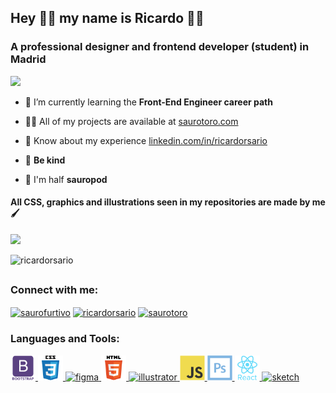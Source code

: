 <h2>Hey 👋🏼 my name is Ricardo 🧔🏻</h2>
<h3>A professional designer and frontend developer (student) in Madrid</h3>

<img width="200" src="https://i.ibb.co/Sn0V48b/IMG-0829.png" />

- 🌱 I’m currently learning the **Front-End Engineer career path**

- 👨‍💻 All of my projects are available at [saurotoro.com](saurotoro.com)

- 📄 Know about my experience [linkedin.com/in/ricardorsario](linkedin.com/in/ricardorsario)

- 💫 **Be kind**

- 🦕 I'm half **sauropod**

<h4>All CSS, graphics and illustrations seen in my repositories are made by me 🖌</h4>
<img width="300" src="https://i.ibb.co/FJdKbfc/finale-06.png" />
<p align="left"> <img src="https://komarev.com/ghpvc/?username=ricardorsario&label=Profile%20views&color=0e75b6&style=flat" alt="ricardorsario" /> </p>
<h2></h2>
<h3 align="left">Connect with me:</h3>
<p align="left">
<a href="https://twitter.com/saurofurtivo" target="blank"><img align="center" src="https://raw.githubusercontent.com/rahuldkjain/github-profile-readme-generator/master/src/images/icons/Social/twitter.svg" alt="saurofurtivo" height="30" width="40" /></a>
<a href="https://linkedin.com/in/ricardorsario" target="blank"><img align="center" src="https://raw.githubusercontent.com/rahuldkjain/github-profile-readme-generator/master/src/images/icons/Social/linked-in-alt.svg" alt="ricardorsario" height="30" width="40" /></a>
<a href="https://instagram.com/saurotoro" target="blank"><img align="center" src="https://raw.githubusercontent.com/rahuldkjain/github-profile-readme-generator/master/src/images/icons/Social/instagram.svg" alt="saurotoro" height="30" width="40" /></a>
</p>

<h3 align="left">Languages and Tools:</h3>
<p align="left"> <a href="https://getbootstrap.com" target="_blank"> <img src="https://raw.githubusercontent.com/devicons/devicon/master/icons/bootstrap/bootstrap-plain-wordmark.svg" alt="bootstrap" width="40" height="40"/> </a> <a href="https://www.w3schools.com/css/" target="_blank"> <img src="https://raw.githubusercontent.com/devicons/devicon/master/icons/css3/css3-original-wordmark.svg" alt="css3" width="40" height="40"/> </a> <a href="https://www.figma.com/" target="_blank"> <img src="https://www.vectorlogo.zone/logos/figma/figma-icon.svg" alt="figma" width="40" height="40"/> </a> <a href="https://www.w3.org/html/" target="_blank"> <img src="https://raw.githubusercontent.com/devicons/devicon/master/icons/html5/html5-original-wordmark.svg" alt="html5" width="40" height="40"/> </a> <a href="https://www.adobe.com/in/products/illustrator.html" target="_blank"> <img src="https://www.vectorlogo.zone/logos/adobe_illustrator/adobe_illustrator-icon.svg" alt="illustrator" width="40" height="40"/> </a> <a href="https://developer.mozilla.org/en-US/docs/Web/JavaScript" target="_blank"> <img src="https://raw.githubusercontent.com/devicons/devicon/master/icons/javascript/javascript-original.svg" alt="javascript" width="40" height="40"/> </a> <a href="https://www.photoshop.com/en" target="_blank"> <img src="https://raw.githubusercontent.com/devicons/devicon/master/icons/photoshop/photoshop-line.svg" alt="photoshop" width="40" height="40"/> </a> <a href="https://reactjs.org/" target="_blank"> <img src="https://raw.githubusercontent.com/devicons/devicon/master/icons/react/react-original-wordmark.svg" alt="react" width="40" height="40"/> </a> <a href="https://www.sketch.com/" target="_blank"> <img src="https://www.vectorlogo.zone/logos/sketchapp/sketchapp-icon.svg" alt="sketch" width="40" height="40"/> </a> </p>
